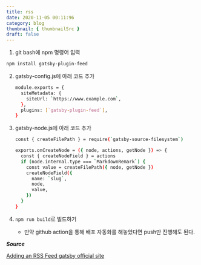 ```yaml
---
title: rss
date: 2020-11-05 00:11:96
category: blog
thumbnail: { thumbnailSrc }
draft: false
---
```


1. git bash에 npm 명령어 입력 
```bash
npm install gatsby-plugin-feed
```


2. gatsby-config.js에 아래 코드 추가 

	```bash
	module.exports = {
	  siteMetadata: {
	    siteUrl: `https://www.example.com`,
	  },
	  plugins: [`gatsby-plugin-feed`],
	}
	```

3. gatsby-node.js에 아래 코드 추가

	```bash
	const { createFilePath } = require(`gatsby-source-filesystem`)

	exports.onCreateNode = ({ node, actions, getNode }) => {
	  const { createNodeField } = actions
	  if (node.internal.type === `MarkdownRemark`) {
	    const value = createFilePath({ node, getNode })
	    createNodeField({
	      name: `slug`,
	      node,
	      value,
	    })
	  }
	}
	```

4. `npm run build`로 빌드하기
	- 만약 github action을 통해 배포 자동화를 해놓았다면 push만 진행해도 된다. 


***Source***

[Adding an RSS Feed gatsby official site](https://www.gatsbyjs.com/docs/adding-an-rss-feed/)  
